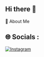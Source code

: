 ## Hi there 👋
💫 About Me

## 🌐 Socials :
[![Instagram](https://img.shields.io/badge/Instagram-%230077B5.svg?logo=Instagram&logoColor=Yellow)](https://www.instagram.com/le1pary/)
